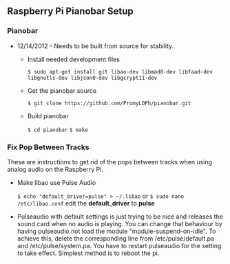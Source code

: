 ## Raspberry Pi Pianobar Setup

### Pianobar

* 12/14/2012 - Needs to be built from source for stability.
	* Install needed development files

		`$ sudo apt-get install git libao-dev libmad0-dev libfaad-dev libgnutls-dev libjson0-dev libgcrypt11-dev`
	* Get the pianobar source
		
		`$ git clone https://github.com/PromyLOPh/pianobar.git`
	
	* Build pianobar

		`$ cd pianobar`
		`$ make`

### Fix Pop Between Tracks

These are instructions to get rid of the pops between tracks when using analog audio on the Raspberry Pi.

* Make libao use Pulse Audio

	`$ echo "default_driver=pulse" > ~/.libao`
or
	`$ sudo nano /etc/libao.conf` edit the **default_driver** to **pulse**

* Pulseaudio with default settings is just trying to be nice and releases the sound card when no audio is
playing. You can change that behaviour by having pulseaudio not load the module "module-suspend-on-idle".
To achieve this, delete the corresponding line from /etc/pulse/default.pa and /etc/pulse/system.pa.
You have to restart pulseaudio for the setting to take effect. Simplest method is to reboot the pi.
